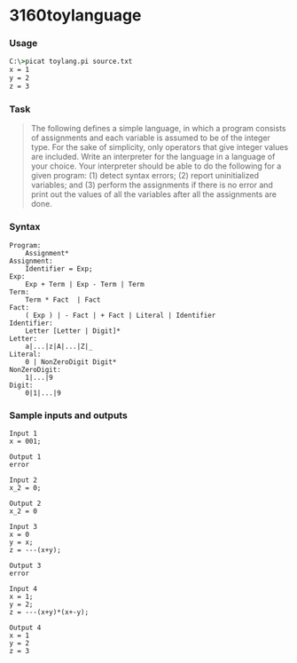 # 3160toylanguage
### Usage
```cmd
C:\>picat toylang.pi source.txt
x = 1
y = 2
z = 3
```
### Task
> The following defines a simple language, in which a program consists of assignments and each variable is assumed to be of the integer type. For the sake of simplicity, only operators that give integer values are included. Write an interpreter for the language in a language of your choice. Your interpreter should be able to do the following for a given program: (1) detect syntax errors; (2) report uninitialized variables; and (3) perform the assignments if there is no error and print out the values of all the variables after all the assignments are done.
### Syntax
    Program:
        Assignment*
    Assignment:
        Identifier = Exp;
    Exp: 
        Exp + Term | Exp - Term | Term
    Term:
        Term * Fact  | Fact
    Fact:
        ( Exp ) | - Fact | + Fact | Literal | Identifier
    Identifier:
        Letter [Letter | Digit]*
    Letter:
        a|...|z|A|...|Z|_
    Literal:
        0 | NonZeroDigit Digit*
    NonZeroDigit:
        1|...|9
    Digit:
        0|1|...|9
### Sample inputs and outputs
    Input 1
    x = 001;

    Output 1
    error

    Input 2
    x_2 = 0;

    Output 2
    x_2 = 0

    Input 3
    x = 0
    y = x;
    z = ---(x+y);

    Output 3
    error

    Input 4
    x = 1;
    y = 2;
    z = ---(x+y)*(x+-y);

    Output 4
    x = 1
    y = 2
    z = 3